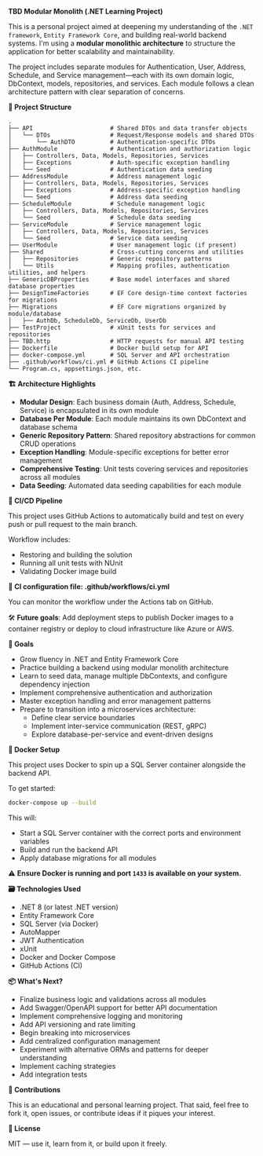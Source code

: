 **TBD Modular Monolith (.NET Learning Project)**

This is a personal project aimed at deepening my understanding of the ```.NET framework```, ```Entity Framework Core```,
and building real-world backend systems. I'm using a **modular monolithic architecture** to structure the application
for better scalability and maintainability.

The project includes separate modules for Authentication, User, Address, Schedule, and Service management—each with its own domain
logic, DbContext, models, repositories, and services. Each module follows a clean architecture pattern with clear separation of concerns.

**🧱 Project Structure**

```plaintext
.
├── API                      # Shared DTOs and data transfer objects
│   └── DTOs                 # Request/Response models and shared DTOs
│       └── AuthDTO          # Authentication-specific DTOs
├── AuthModule               # Authentication and authorization logic
│   ├── Controllers, Data, Models, Repositories, Services
│   ├── Exceptions           # Auth-specific exception handling
│   └── Seed                 # Authentication data seeding
├── AddressModule            # Address management logic
│   ├── Controllers, Data, Models, Repositories, Services
│   ├── Exceptions           # Address-specific exception handling
│   └── Seed                 # Address data seeding
├── ScheduleModule           # Schedule management logic
│   ├── Controllers, Data, Models, Repositories, Services
│   └── Seed                 # Schedule data seeding
├── ServiceModule            # Service management logic
│   ├── Controllers, Data, Models, Repositories, Services
│   └── Seed                 # Service data seeding
├── UserModule               # User management logic (if present)
├── Shared                   # Cross-cutting concerns and utilities
│   ├── Repositories         # Generic repository patterns
│   └── Utils                # Mapping profiles, authentication utilities, and helpers
├── GenericDBProperties      # Base model interfaces and shared database properties
├── DesignTimeFactories      # EF Core design-time context factories for migrations
├── Migrations               # EF Core migrations organized by module/database
│   ├── AuthDb, ScheduleDb, ServiceDb, UserDb
├── TestProject              # xUnit tests for services and repositories
├── TBD.http                 # HTTP requests for manual API testing
├── Dockerfile               # Docker build setup for API
├── docker-compose.yml       # SQL Server and API orchestration
├── .github/workflows/ci.yml # GitHub Actions CI pipeline
└── Program.cs, appsettings.json, etc.
```

**🏗️ Architecture Highlights**

- **Modular Design**: Each business domain (Auth, Address, Schedule, Service) is encapsulated in its own module
- **Database Per Module**: Each module maintains its own DbContext and database schema
- **Generic Repository Pattern**: Shared repository abstractions for common CRUD operations
- **Exception Handling**: Module-specific exceptions for better error management
- **Comprehensive Testing**: Unit tests covering services and repositories across all modules
- **Data Seeding**: Automated data seeding capabilities for each module

**🔁 CI/CD Pipeline**

This project uses GitHub Actions to automatically build and test on every push or pull request to the main branch.

Workflow includes:
- Restoring and building the solution
- Running all unit tests with NUnit
- Validating Docker image build

**📄 CI configuration file: .github/workflows/ci.yml**

You can monitor the workflow under the Actions tab on GitHub.

🛠️ **Future goals**: Add deployment steps to publish Docker images to a container registry or deploy to cloud infrastructure
like Azure or AWS.

**🧪 Goals**

- Grow fluency in .NET and Entity Framework Core
- Practice building a backend using modular monolith architecture
- Learn to seed data, manage multiple DbContexts, and configure dependency injection
- Implement comprehensive authentication and authorization
- Master exception handling and error management patterns
- Prepare to transition into a microservices architecture:
    - Define clear service boundaries
    - Implement inter-service communication (REST, gRPC)
    - Explore database-per-service and event-driven designs

**🐳 Docker Setup**

This project uses Docker to spin up a SQL Server container alongside the backend API.

To get started:

```bash
docker-compose up --build
```

This will:
- Start a SQL Server container with the correct ports and environment variables
- Build and run the backend API
- Apply database migrations for all modules

⚠️ **Ensure Docker is running and port ```1433``` is available on your system.**

**🗃️ Technologies Used**

- .NET 8 (or latest .NET version)
- Entity Framework Core
- SQL Server (via Docker)
- AutoMapper
- JWT Authentication
- xUnit
- Docker and Docker Compose
- GitHub Actions (CI)

**📦 What's Next?**

- Finalize business logic and validations across all modules
- Add Swagger/OpenAPI support for better API documentation
- Implement comprehensive logging and monitoring
- Add API versioning and rate limiting
- Begin breaking into microservices
- Add centralized configuration management
- Experiment with alternative ORMs and patterns for deeper understanding
- Implement caching strategies
- Add integration tests

**🙌 Contributions**

This is an educational and personal learning project. That said, feel free to fork it, open issues, or contribute ideas
if it piques your interest.

**📄 License**

MIT — use it, learn from it, or build upon it freely.
